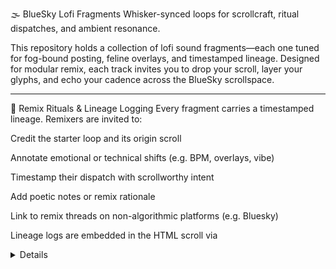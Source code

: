 🌫️ BlueSky Lofi Fragments
Whisker-synced loops for scrollcraft, ritual dispatches, and ambient resonance.

This repository holds a collection of lofi sound fragments—each one tuned for fog-bound posting, feline overlays, and timestamped lineage. Designed for modular remix, each track invites you to drop your scroll, layer your glyphs, and echo your cadence across the BlueSky scrollspace.

-------------------
🔁 Remix Rituals & Lineage Logging
Every fragment carries a timestamped lineage. Remixers are invited to:

Credit the starter loop and its origin scroll

Annotate emotional or technical shifts (e.g. BPM, overlays, vibe)

Timestamp their dispatch with scrollworthy intent

Add poetic notes or remix rationale

Link to remix threads on non-algorithmic platforms (e.g. Bluesky)

Lineage logs are embedded in the HTML scroll via <details> blocks beneath each track. These logs honor remix ancestry, starter credit, and dispatch context.

---------------------------------
🌀 How to Contribute
Fork the repo

Add your remix to the appropriate folder

Update the HTML scroll with your track and lineage log

Submit a pull request with timestamp and remix notes

Starter credits and remix lineage will be honored in the scrollspace.
